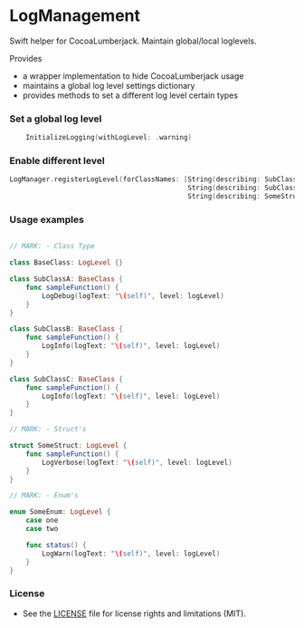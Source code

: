 # LogManagement
Swift helper for CocoaLumberjack. Maintain global/local loglevels.

Provides

* a wrapper implementation to hide CocoaLumberjack usage
* maintains a global log level settings dictionary
* provides methods to set a different log level certain types

### Set a global log level

```Swift
    InitializeLogging(withLogLevel: .warning)
```

### Enable different level

```Swift
LogManager.registerLogLevel(forClassNames: [String(describing: SubClassA.self): .debug,
                                            String(describing: SubClassB.self): .info,
                                            String(describing: SomeStruct.self): .verbose])
```

### Usage examples

```Swift

// MARK: - Class Type

class BaseClass: LogLevel {}

class SubClassA: BaseClass {
    func sampleFunction() {
        LogDebug(logText: "\(self)", level: logLevel)
    }
}

class SubClassB: BaseClass {
    func sampleFunction() {
        LogInfo(logText: "\(self)", level: logLevel)
    }
}

class SubClassC: BaseClass {
    func sampleFunction() {
        LogInfo(logText: "\(self)", level: logLevel)
    }
}

// MARK: - Struct's

struct SomeStruct: LogLevel {
    func sampleFunction() {
        LogVerbose(logText: "\(self)", level: logLevel)
    }
}

// MARK: - Enum's

enum SomeEnum: LogLevel {
    case one
    case two

    func status() {
        LogWarn(logText: "\(self)", level: logLevel)
    }
}
```

### License
- See the  [LICENSE](LICENSE.txt) file for license rights and limitations (MIT).



